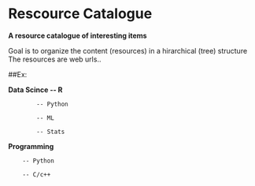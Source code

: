 # Rescource Catalogue
**A resource catalogue of interesting items**

Goal is to organize the content (resources) in a  hirarchical (tree) structure The resources are web urls.. 

##Ex: 

**Data Scince -- R**

            -- Python 

            -- ML 

            -- Stats 


**Programming**

        -- Python 

        -- C/c++ 
